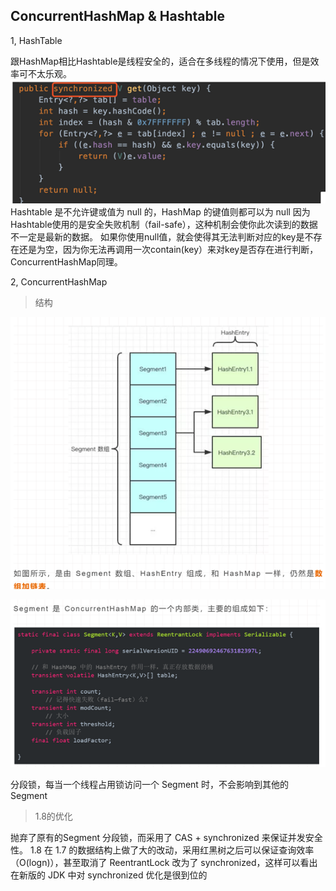 ## ConcurrentHashMap & Hashtable

1, HashTable

跟HashMap相比Hashtable是线程安全的，适合在多线程的情况下使用，但是效率可不太乐观。
![image](https://github.com/yuzhanwu/yunjin/blob/master/doc/basic/image/hashtable.jpg)
Hashtable 是不允许键或值为 null 的，HashMap 的键值则都可以为 null
因为Hashtable使用的是安全失败机制（fail-safe），这种机制会使你此次读到的数据不一定是最新的数据。
如果你使用null值，就会使得其无法判断对应的key是不存在还是为空，因为你无法再调用一次contain(key）来对key是否存在进行判断，ConcurrentHashMap同理。

2, ConcurrentHashMap

>结构

![image](https://github.com/yuzhanwu/yunjin/blob/master/doc/basic/image/current1.jpg)

![image](https://github.com/yuzhanwu/yunjin/blob/master/doc/basic/image/current2.jpg)

分段锁，每当一个线程占用锁访问一个 Segment 时，不会影响到其他的 Segment

>1.8的优化

抛弃了原有的Segment 分段锁，而采用了 CAS + synchronized 来保证并发安全性。
1.8 在 1.7 的数据结构上做了大的改动，采用红黑树之后可以保证查询效率（O(logn)），甚至取消了 ReentrantLock 改为了 synchronized，这样可以看出在新版的 JDK 中对 synchronized 优化是很到位的


